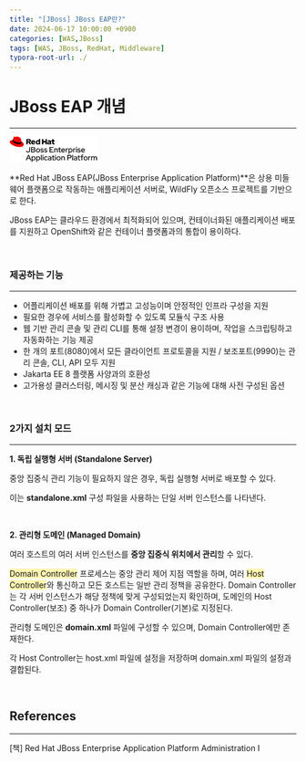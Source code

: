 ```yaml
---
title: "[JBoss] JBoss EAP란?"
date: 2024-06-17 10:00:00 +0900
categories: [WAS,JBoss]
tags: [WAS, JBoss, RedHat, Middleware]
typora-root-url: ./
---
```



# JBoss EAP 개념

---

<img src="/../assets/img/posts/2024-06-17-JBoss-EAP/Logo-Red_Hat-JBoss_Enterprise_Application_Platform-B-Standard-RGB.png" alt="Helm Charts for JBoss EAP | eap-charts" style="zoom: 15%;" />

<br/>

**Red Hat JBoss EAP(JBoss Enterprise Application Platform)**은 상용 미들웨어 플랫폼으로 작동하는 애플리케이션 서버로, WildFly 오픈소스 프로젝트를 기반으로 한다. 

JBoss EAP는 클라우드 환경에서 최적화되어 있으며, 컨테이너화된 애플리케이션 배포를 지원하고 OpenShift와 같은 컨테이너 플랫폼과의 통합이 용이하다.

<br/>

### **제공하는 기능**

---

- 어플리케이션 배포를 위해 가볍고 고성능이며 안정적인 인프라 구성을 지원
- 필요한 경우에 서비스를 활성화할 수 있도록 모듈식 구조 사용
- 웹 기반 관리 콘솔 및 관리 CLI를 통해 설정 변경이 용이하며, 작업을 스크립팅하고 자동화하는 기능 제공
- 한 개의 포트(8080)에서 모든 클라이언트 프로토콜을 지원 / 보조포트(9990)는 관리 콘솔, CLI, API 모두 지원
- Jakarta EE 8 플랫폼 사양과의 호환성
- 고가용성 클러스터링, 메시징 및 분산 캐싱과 같은 기능에 대해 사전 구성된 옵션



<br/>

### **2가지 설치 모드**

---

**1. 독립 실행형 서버 (Standalone Server)**

중앙 집중식 관리 기능이 필요하지 않은 경우, 독립 실행형 서버로 배포할 수 있다. 

이는 **standalone.xml** 구성 파일을 사용하는 단일 서버 인스턴스를 나타낸다.

<br/>

**2. 관리형 도메인 (Managed Domain)**

여러 호스트의 여러 서버 인스턴스를 **중앙 집중식 위치에서 관리**할 수 있다.

<span style='background-color:#fff5b1'>Domain Controller</span> 프로세스는 중앙 관리 제어 지점 역할을 하며, 여러 <span style='background-color:#fff5b1'>Host Controller</span>와 통신하고 모든 호스트는 일반 관리 정책을 공유한다.  Domain Controller는 각 서버 인스턴스가 해당 정책에 맞게 구성되었는지 확인하며, 도메인의 Host Controller(보조) 중 하나가 Domain Controller(기본)로 지정된다.

관리형 도메인은 **domain.xml** 파일에 구성할 수 있으며, Domain Controller에만 존재한다.

각 Host Controller는 host.xml 파일에 설정을 저장하며 domain.xml 파일의 설정과 결합된다.







<br/>

## **References**

---

[책] Red Hat JBoss Enterprise Application Platform Administration I

<br/>

